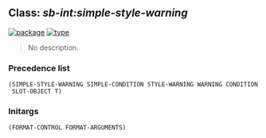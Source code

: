 ## Class: ***sb-int:simple-style-warning***
[![package](https://img.shields.io/badge/Package-SB--INT-5f9ea0.svg?style=social&colorA=999999)](../) [![type](https://img.shields.io/badge/Type-Class-5f9ea0.svg?style=social&colorA=999999)](../#class) 

> No description.

### Precedence list
```
(SIMPLE-STYLE-WARNING SIMPLE-CONDITION STYLE-WARNING WARNING CONDITION
 SLOT-OBJECT T)
```
### Initargs
```
(FORMAT-CONTROL FORMAT-ARGUMENTS)
```
